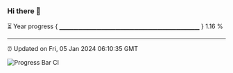 ### Hi there 👋

⏳ Year progress { ▁▁▁▁▁▁▁▁▁▁▁▁▁▁▁▁▁▁▁▁▁▁▁▁▁▁▁▁▁▁ } 1.16 %

---

⏰ Updated on Fri, 05 Jan 2024 06:10:35 GMT

![Progress Bar CI](https://github.com/Shyam-Makwana/GitHub-Actions-Demo/workflows/Progress%20Bar%20CI/badge.svg)

